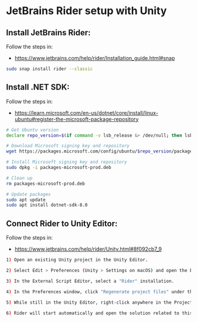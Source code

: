 # JetBrains Rider setup with Unity

## Install JetBrains Rider:

Follow the steps in:

- https://www.jetbrains.com/help/rider/Installation_guide.html#snap

```bash
sudo snap install rider --classic
```

## Install .NET SDK:

Follow the steps in:

- https://learn.microsoft.com/en-us/dotnet/core/install/linux-ubuntu#register-the-microsoft-package-repository

```bash
# Get Ubuntu version
declare repo_version=$(if command -v lsb_release &> /dev/null; then lsb_release -r -s; else grep -oP '(?<=^VERSION_ID=).+' /etc/os-release | tr -d '"'; fi)

# Download Microsoft signing key and repository
wget https://packages.microsoft.com/config/ubuntu/$repo_version/packages-microsoft-prod.deb -O packages-microsoft-prod.deb

# Install Microsoft signing key and repository
sudo dpkg -i packages-microsoft-prod.deb

# Clean up
rm packages-microsoft-prod.deb

# Update packages
sudo apt update
sudo apt install dotnet-sdk-8.0
```

## Connect Rider to Unity Editor:

Follow the steps in:

- https://www.jetbrains.com/help/rider/Unity.html#8f092cb7_9

```bash
1) Open an existing Unity project in the Unity Editor.

2) Select Edit > Preferences (Unity > Settings on macOS) and open the External Tools page.

3) In the External Script Editor, select a "Rider" installation.

4) In the Preferences window, click "Regenerate project files" under the External Tools section.

5) While still in the Unity Editor, right-click anywhere in the Project view and select Open C# Project.

6) Rider will start automatically and open the solution related to this Unity project. Once the solution is loaded, Rider and the Unity Editor become connected. The Unity icon on the toolbar shows the current connection status:
```
